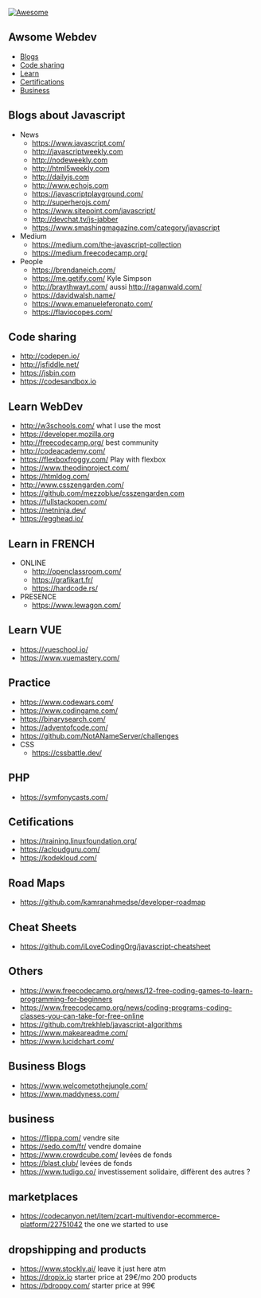 [![Awesome](https://cdn.rawgit.com/sindresorhus/awesome/d7305f38d29fed78fa85652e3a63e154dd8e8829/media/badge.svg)](https://github.com/sindresorhus/awesome)

Awsome Webdev
---

* [Blogs](#blogs-about-javascript)
* [Code sharing](#code-sharing)
* [Learn](#learn-webdev)
* [Certifications](#cetifications)
* [Business](#business)

Blogs about Javascript
----
- News
  - https://www.javascript.com/
  - http://javascriptweekly.com
  - http://nodeweekly.com
  - http://html5weekly.com
  - http://dailyjs.com
  - http://www.echojs.com
  - https://javascriptplayground.com/
  - http://superherojs.com/
  - https://www.sitepoint.com/javascript/
  - http://devchat.tv/js-jabber  
  - https://www.smashingmagazine.com/category/javascript
- Medium
  - https://medium.com/the-javascript-collection
  - https://medium.freecodecamp.org/
- People
  - https://brendaneich.com/
  - https://me.getify.com/ Kyle Simpson
  - http://braythwayt.com/ aussi http://raganwald.com/
  - https://davidwalsh.name/
  - https://www.emanueleferonato.com/
  - https://flaviocopes.com/

Code sharing
----
- http://codepen.io/
- http://jsfiddle.net/
- https://jsbin.com
- https://codesandbox.io

Learn WebDev
----
- http://w3schools.com/ what I use the most
- https://developer.mozilla.org
- http://freecodecamp.org/ best community
- http://codeacademy.com/
- https://flexboxfroggy.com/ Play with flexbox
- https://www.theodinproject.com/
- https://htmldog.com/
- http://www.csszengarden.com/
- https://github.com/mezzoblue/csszengarden.com
- https://fullstackopen.com/
- https://netninja.dev/
- https://egghead.io/

Learn in FRENCH
---

- ONLINE
  - http://openclassroom.com/
  - https://grafikart.fr/
  - https://hardcode.rs/
- PRESENCE
  - https://www.lewagon.com/
  
Learn VUE
---
- https://vueschool.io/
- https://www.vuemastery.com/

Practice
----
- https://www.codewars.com/
- https://www.codingame.com/
- https://binarysearch.com/
- https://adventofcode.com/
- https://github.com/NotANameServer/challenges
- CSS
  - https://cssbattle.dev/

PHP
---
- https://symfonycasts.com/

Cetifications
---
- https://training.linuxfoundation.org/
- https://acloudguru.com/
- https://kodekloud.com/

Road Maps
----
- https://github.com/kamranahmedse/developer-roadmap

Cheat Sheets
----
- https://github.com/iLoveCodingOrg/javascript-cheatsheet

Others
----
- https://www.freecodecamp.org/news/12-free-coding-games-to-learn-programming-for-beginners
- https://www.freecodecamp.org/news/coding-programs-coding-classes-you-can-take-for-free-online
- https://github.com/trekhleb/javascript-algorithms
- https://www.makeareadme.com/
- https://www.lucidchart.com/

Business Blogs
---
- https://www.welcometothejungle.com/
- https://www.maddyness.com/

business
---

- https://flippa.com/ vendre site
- https://sedo.com/fr/ vendre domaine
- https://www.crowdcube.com/ levées de fonds
- https://blast.club/ levées de fonds
- https://www.tudigo.co/ investissement solidaire, diffèrent des autres ?

marketplaces
---

- https://codecanyon.net/item/zcart-multivendor-ecommerce-platform/22751042 the one we started to use

dropshipping and products
---

- https://www.stockly.ai/ leave it just here atm
- https://dropix.io starter price at 29€/mo 200 products
- https://bdroppy.com/ starter price at 99€
